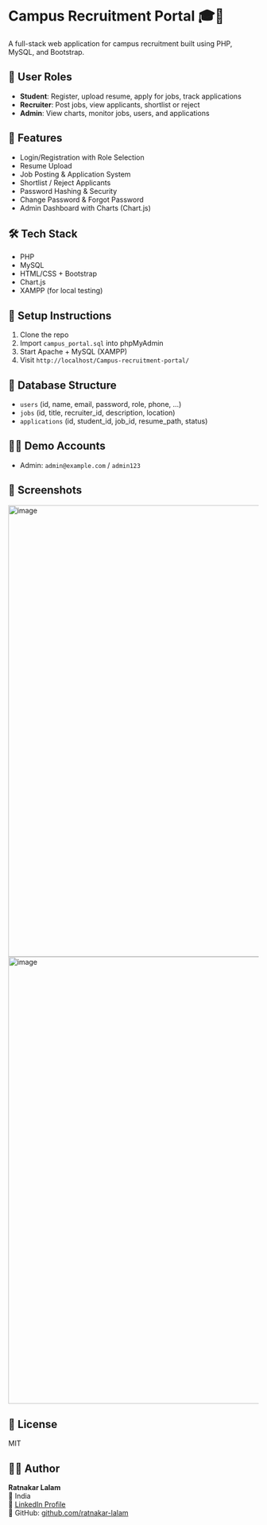 # Campus Recruitment Portal 🎓💼

A full-stack web application for campus recruitment built using PHP, MySQL, and Bootstrap.

## 👥 User Roles
- **Student**: Register, upload resume, apply for jobs, track applications
- **Recruiter**: Post jobs, view applicants, shortlist or reject
- **Admin**: View charts, monitor jobs, users, and applications

## 🔐 Features
- Login/Registration with Role Selection
- Resume Upload
- Job Posting & Application System
- Shortlist / Reject Applicants
- Password Hashing & Security
- Change Password & Forgot Password
- Admin Dashboard with Charts (Chart.js)

## 🛠 Tech Stack
- PHP
- MySQL
- HTML/CSS + Bootstrap
- Chart.js
- XAMPP (for local testing)

## 🧪 Setup Instructions
1. Clone the repo
2. Import `campus_portal.sql` into phpMyAdmin
3. Start Apache + MySQL (XAMPP)
4. Visit `http://localhost/Campus-recruitment-portal/`

## 📂 Database Structure
- `users` (id, name, email, password, role, phone, ...)
- `jobs` (id, title, recruiter_id, description, location)
- `applications` (id, student_id, job_id, resume_path, status)

## 🙋‍♂️ Demo Accounts
- Admin: `admin@example.com` / `admin123`

## 📸 Screenshots
<img width="1912" height="909" alt="image" src="https://github.com/user-attachments/assets/ddbb7c3c-37d1-4e6a-b15e-c329bb4f72c4" />
<img width="1919" height="900" alt="image" src="https://github.com/user-attachments/assets/7545ef20-f5de-49a1-92db-4cc066a7032e" />


## 📄 License
MIT

## 🙋‍♂️ Author

**Ratnakar Lalam**  
📍 India  
💼 [LinkedIn Profile](https://www.linkedin.com/in/lalam-ratnakar-a807402b3/)    
🔗 GitHub: [github.com/ratnakar-lalam](https://github.com/Ratnakar003)


